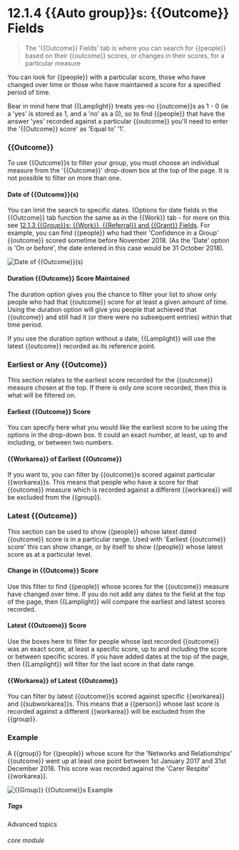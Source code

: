# 12.1.4  <i class="fa fa-users"></i> {{Auto group}}s: {{Outcome}} Fields

> The '{{Outcome}} Fields' tab is where you can search for {{people}} based on their {{outcome}} scores, or changes in their scores, for a particular measure



You can look for {{people}} with a particular score, those who have changed over time or those who have maintained a score for a specified period of time. 

Bear in mind here that {{Lamplight}} treats yes-no {{outcome}}s as 1 - 0 (ie a 'yes' is stored as 1, and a 'no' as a 0), so to find {{people}} that have the answer 'yes' recorded against a particular {{outcome}} you'll need to enter the '{{Outcome}} score' as 'Equal to' '1'. 

### {{Outcome}}

To use {{Outcome}}s to filter your group, you must choose an individual measure from the '{{Outcome}}' drop-down box at the top of the page.  It is not possible to filter on more than one.

#### Date of {{Outcome}}(s)

You can limit the search to specific dates. (Options for date fields in the {{Outcome}} tab function the same as in the {{Work}} tab - for more on this see [12.1.3 {{Group}}s: {{Work}}, {{Referral}} and {{Grant}} Fields](/help/index/p/12.1.3). 
For example, you can find {{people}} who had their 'Confidence in a Group' {{outcome}} scored sometime before November 2018. (As the 'Date' option is 'On or before', the date entered in this case would be 31 October 2018).

![Date of {{Outcome}}(s)](11.1.4a.png)

#### Duration {{Outcome}} Score Maintained

The duration option gives you the chance to filter your list to show only people who had that {{outcome}} score for at least a given amount of time. Using the duration option will give you people that achieved that {{outcome}} and still had it (or there were no subsequent entries) within that time period. 

If you use the duration option without a date, {{Lamplight}} will use the latest {{outcome}} recorded as its reference point.


### Earliest or Any {{Outcome}}

This section relates to the earliest score recorded for the {{outcome}} measure chosen at the top. If there is only one score recorded, then this is what will be filtered on.

#### Earliest {{Outcome}} Score
You can specify here what you would like the earliest score to be using the options in the drop-down box. It could an exact number, at least, up to and including, or between two numbers.

#### {{Workarea}} of Earliest {{Outcome}}
If you want to, you can filter by {{outcome}}s scored against particular {{workarea}}s. This means that people who have a score for that {{outcome}} measure which is recorded against a different {{workarea}} will be excluded from the {{group}}.

### Latest {{Outcome}}

This section can be used to show {{people}} whose latest dated {{outcome}} score is in a particular range.  Used with 'Earliest {{outcome}} score' this can show change, or by itself to show {{people}} whose latest score as at a particular level.

#### Change in {{Outcome}} Score

Use this filter to find {{people}} whose scores for the {{outcome}} measure have changed over time. If you do not add any dates to the field at the top of the page, then {{Lamplight}} will compare the earliest and latest scores recorded.

#### Latest {{Outcome}} Score

Use the boxes here to filter for people whose last recorded {{outcome}} was an exact score, at least a specific score, up to and including the score or between specific scores. If you have added dates at the top of the page, then {{Lamplight}} will filter for the last score in that date range.

#### {{Workarea}} of Latest {{Outcome}}
You can filter by latest {{outcome}}s scored against specific {{workarea}} and {{subworkarea}}s. This means that a {{person}} whose last score is recorded against a different {{workarea}} will be excluded from the {{group}}.


### Example

A {{group}} for {{people}} whose score for the 'Networks and Relationships' {{outcome}} went up at least one point between 1st January 2017 and 31st December 2018. This score was recorded against the 'Carer Respite' {{workarea}}.

![{{Group}} {{Outcome}}s Example](11.1.4b.png)


##### Tags
Advanced topics

###### core module
